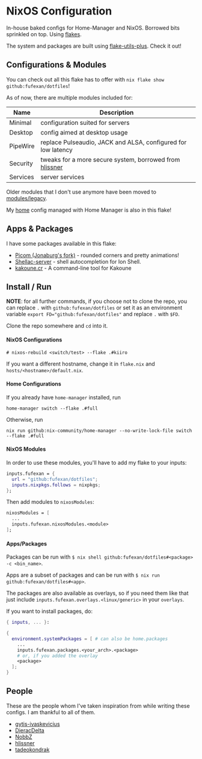 # NixOS Configuration

In-house baked configs for Home-Manager and NixOS. Borrowed bits sprinkled on
top. Using [flakes](https://nixos.wiki/wiki/Flakes).

The system and packages are built using
[flake-utils-plus](https://github.com/gytis-ivaskevicius/flake-utils-plus).
Check it out!

## Configurations & Modules

You can check out all this flake has to offer with
`nix flake show github:fufexan/dotfiles`!

As of now, there are multiple modules included for:

Name           | Description
-------------- | -----------
Minimal        | configuration suited for servers
Desktop        | config aimed at desktop usage
PipeWire       | replace Pulseaudio, JACK and ALSA, configured for low latency
Security       | tweaks for a more secure system, borrowed from [hlissner](https://github.com/hlissner/dotfiles/blob/master/modules/security.nix)
Services       | server services

Older modules that I don't use anymore have been moved to
[modules/legacy](./modules/legacy).

My [home](./home) config managed with Home Manager is also in this flake!

## Apps & Packages

I have some packages available in this flake:

- [Picom (Jonaburg's fork)](https://github.com/jonaburg/picom) - rounded corners
and pretty animations!
- [Shellac-server](https://gitlab.redox-os.org/AdminXVII/shellac-server) - shell
autocompletion for Ion Shell.
- [kakoune.cr](https://github.com/alexherbo2/kakoune.cr) - A command-line tool
for Kakoune

## Install / Run

**NOTE**: for all further commands, if you choose not to clone the repo, you
can replace `.` with `github:fufexan/dotfiles` or set it as an environment
variable `export FD="github:fufexan/dotfiles"` and replace `.` with `$FD`.

Clone the repo somewhere and `cd` into it.

#### NixOS Configurations
```
# nixos-rebuild <switch/test> --flake .#kiiro
```
If you want a different
hostname, change it in `flake.nix` and `hosts/<hostname>/default.nix`.

#### Home Configurations
If you already have `home-manager` installed, run
```
home-manager switch --flake .#full
```
Otherwise, run
```
nix run github:nix-community/home-manager --no-write-lock-file switch --flake .#full
```

#### NixOS Modules
In order to use these modules, you'll have to add my flake to your inputs:
```nix
inputs.fufexan = {
  url = "github:fufexan/dotfiles";
  inputs.nixpkgs.follows = nixpkgs;
};
```
Then add modules to `nixosModules`:
```nix
nixosModules = [
  ...
  inputs.fufexan.nixosModules.<module>
];
```

#### Apps/Packages
Packages can be run with
`$ nix shell github:fufexan/dotfiles#<package> -c <bin_name>`.

Apps are a subset of packages and can be run with
`$ nix run github:fufexan/dotfiles#<app>`.

The packages are also available as overlays, so if you need them like that just
include `inputs.fufexan.overlays.<linux/generic>` in your `overlays`.

If you want to install packages, do:
```nix
{ inputs, ... }:

{
  environment.systemPackages = [ # can also be home.packages
    ...
    inputs.fufexan.packages.<your_arch>.<package>
    # or, if you added the overlay
    <package>
  ];
}
```

## People

These are the people whom I've taken inspiration from while writing these
configs. I am thankful to all of them.

- [gytis-ivaskevicius](https://github.com/gytis-ivaskevicius)
- [DieracDelta](https://github.com/DieracDelta)
- [NobbZ](https://github.com/NobbZ)
- [hlissner](https://github.com/hlissner)
- [tadeokondrak](https://github.com/tadeokondrak)
